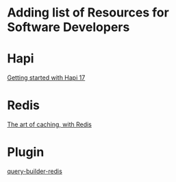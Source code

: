 # Adding list of Resources for Software Developers

# Hapi
[Getting started with Hapi 17](https://medium.com/dailyjs/getting-started-with-hapi-17-1e63ed625b2c)

# Redis
[The art of caching, with Redis](https://medium.com/@dltlabs/the-art-of-caching-with-redis-eaaa89ae74be)

# Plugin 
[query-builder-redis](https://www.npmjs.com/package/query-builder-redis)
